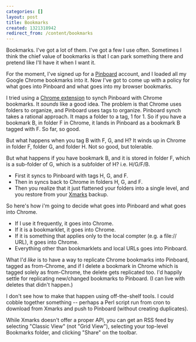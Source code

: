 ```yaml
---
categories: []
layout: post
title: Bookmarks
created: 1321318942
redirect_from: /content/bookmarks
---
```

Bookmarks.  I've got a lot of them.  I've got a few I use often.  Sometimes I think the chief value of bookmarks is that I can park something there and pretend like I'll have it when I want it.<p>
For the moment, I've signed up for a <a href="http://pinboard.in">Pinboard</a> account, and I loaded all my Google Chrome bookmarks into it.  Now I've got to come up with a policy for what goes into Pinboard and what goes into my browser bookmarks.<p>
I tried using a <a href="http://www.upway2late.com/projects/chrome-pinboard-extension-bookmark-sync">Chrome extension</a> to synch Pinboard with Chrome bookmarks.  It <em>sounds</em> like a good idea.  The problem is that Chrome uses folders to organize, and Pinboard uses tags to organize.  Pinboard synch takes a rational approach.  It maps a folder to a tag, 1 for 1.  So if you have a bookmark B, in folder F in Chrome, it lands in Pinboard as a bookmark B tagged with F.  So far, so good.<p>
But what happens when you tag B with F, G, and H?  It winds up in Chrome in folder F, folder G, and folder H.  Not so good, but tolerable.<p>
But what happens if you have bookmark B, and it is stored in folder F, which is a sub-folder of G, which is a subfolder of H?  i.e. H/G/F/B.
<ul>
<li>First it syncs to Pinboard with tags H, G, and F.
<li>Then in syncs back to Chrome in folders H, G, and F.
<li>Then you realize that it just flattened your folders into a single level, and you restore from your <a href="http://xmarks.com">Xmarks</a> backup.
</ul>
So here's how i'm going to decide what goes into Pinboard and what goes into Chrome.
<ul>
<li>If I use it frequently, it goes into Chrome.
<li>If it is a bookmarklet, it goes into Chrome.
<li>If it is something that applies only to the local compter (e.g. a file:// URL), it goes into Chrome.
<li>Everything other than bookmarklets and local URLs goes into Pinboard.
</ul>
What I'd <em>like</em> is to have a way to replicate Chrome bookmarks into Pinboard, tagged as from-Chrome, and if I delete a bookmark in Chrome which is tagged solely as from-Chrome, the delete gets replicated too. I'd happily settle for replicating new/changed bookmarks to Pinboard.  (I can live with deletes that didn't happen.)<p>
I don't see how to make that happen using off-the-shelf tools. I could cobble together something -- perhaps a Perl script run from cron to download from Xmarks and push to Pinboard (without creating duplicates).<p>
While Xmarks doesn't offer a proper API, you can get an RSS feed by selecting "Classic View" (not "Grid View"), selecting your top-level Bookmarks folder, and clicking "Share" on the toolbar.
